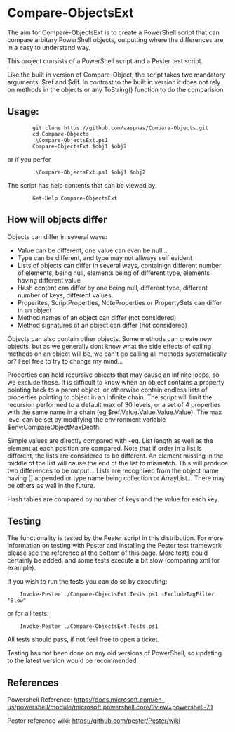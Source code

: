 # Compare-ObjectsExt

The aim for Compare-ObjectsExt is to create a PowerShell script that can 
compare arbitary PowerShell objects, outputting where the differences are, 
in a easy to understand way.

This project consists of a PowerShell script and a Pester test script.

Like the built in version of Compare-Object, the script takes two mandatory 
arguments, $ref and $dif. In contrast to the built in version it does not rely 
on methods in the objects or any ToString() function to do the comparision.

## Usage: 

```
        git clone https://github.com/aaspnas/Compare-Objects.git
        cd Compare-Objects
        .\Compare-ObjectsExt.ps1
        Compare-ObjectsExt $obj1 $obj2
```
or if you perfer

```
        .\Compare-ObjectsExt.ps1 $obj1 $obj2

```



The script has help contents that can be viewed by:

``` 
        Get-Help Compare-ObjectsExt
```

## How will objects differ

Objects can differ in several ways:
- Value can be different, one value can even be null...
- Type can be different, and type may not allways self evident
- Lists of objects can differ in several ways, containign different number 
  of elements, being null, elements being of different type, elements having 
  different value
- Hash content can differ by one being null, different type, different number 
  of keys, different values. 
- Properites, ScriptProperties, NoteProperties or PropertySets can differ in an
  object
- Method names of an object can differ (not considered)
- Method signatures of an object can differ (not considered)

Objects can also contain other objects.  Some methods can create new objects, 
but as we generally dont know what the side effects of calling methods on an 
object will be, we can't go calling all methods systematically or? Feel free 
to try to change my mind... 

Properties can hold recursive objects that may cause an infinite loops, so we 
exclude those. It is difficult to know when an object contains a property pointing 
back to a parent object, or otherwise contain endless lists of properties pointing 
to object in an infinite chain. The script will limit the recursion performed to a 
default max of 30 levels, or a set of 4 properties with the same name in a chain 
(eg $ref.Value.Value.Value.Value). The max level can be set by modifying the 
environment variable $env:CompareObjectMaxDepth. 

Simple values are directly compared with -eq. List length as well as the element 
at each position are compared. Note that if order in a list is different, the lists 
are considered to be different. An element missing in the middle of the list will 
cause the end of the list to mismatch. This will produce two differences to be 
output... Lists are recognixed from the object name having [] appended or type name 
being collection or ArrayList... There may be others as well in the future.

Hash tables are compared by number of keys and the value for each key. 

## Testing

The functionality is tested by the Pester script in this distribution. For more 
information on testing with Pester and installing the Pester test framework please 
see the reference at the bottom of this page. More tests could certainly be added, 
and some tests execute a bit slow (comparing xml for example).

If you wish to run the tests you can do so by executing:
```
    Invoke-Pester ./Compare-ObjectsExt.Tests.ps1 -ExcludeTagFilter "Slow"
```
 or for all tests: 
```
    Invoke-Pester ./Compare-ObjectsExt.Tests.ps1
```
All tests should pass, if not feel free to open a ticket.

Testing has not been done on any old versions of PowerShell, so updating to the 
latest version would be recommended.

## References

Powershell Reference:     https://docs.microsoft.com/en-us/powershell/module/microsoft.powershell.core/?view=powershell-7.1
 
Pester reference wiki:    https://github.com/pester/Pester/wiki
 